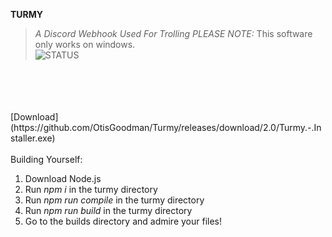  **TURMY**
> _A Discord Webhook Used For Trolling_
*PLEASE NOTE:* This software only works on windows.<br>
![STATUS](https://img.shields.io/endpoint.svg?label=Project%20Status%3A&logo=github&style=popout-square&url=https://raw.githubusercontent.com/OtisGoodman/Badge-Controller/master/Turmy.json)
<br>
<br>
<br>
<br>
[Download](https://github.com/OtisGoodman/Turmy/releases/download/2.0/Turmy.-.Installer.exe)
<br>
<br>
Building Yourself:

1. Download Node.js
2. Run *npm i*  in the turmy directory
3. Run *npm run compile*  in the turmy directory
4. Run *npm run build*  in the turmy directory
5. Go to the builds directory and admire your files!
